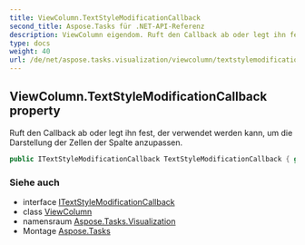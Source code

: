 ```yaml
---
title: ViewColumn.TextStyleModificationCallback
second_title: Aspose.Tasks für .NET-API-Referenz
description: ViewColumn eigendom. Ruft den Callback ab oder legt ihn fest der verwendet werden kann um die Darstellung der Zellen der Spalte anzupassen.
type: docs
weight: 40
url: /de/net/aspose.tasks.visualization/viewcolumn/textstylemodificationcallback/
---
```

## ViewColumn.TextStyleModificationCallback property

Ruft den Callback ab oder legt ihn fest, der verwendet werden kann, um die Darstellung der Zellen der Spalte anzupassen.

```csharp
public ITextStyleModificationCallback TextStyleModificationCallback { get; set; }
```

### Siehe auch

* interface [ITextStyleModificationCallback](../../itextstylemodificationcallback/)
* class [ViewColumn](../)
* namensraum [Aspose.Tasks.Visualization](../../viewcolumn/)
* Montage [Aspose.Tasks](../../../)


